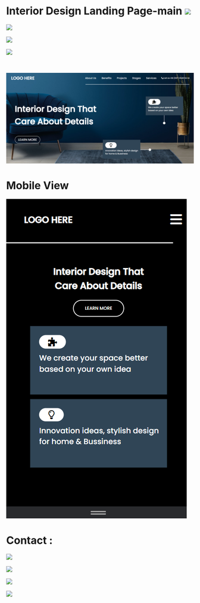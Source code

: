 # Interior Design Landing Page-main ![](https://img.shields.io/badge/HTML%20%26%20CSS-Food%20Restaurant%20Home%20Page-blue)

![](https://img.shields.io/badge/TakeOut-How%20to%20create%20blob%20-green)

![](https://img.shields.io/badge/Time%20Required-6.00%20hours-blue)

![](https://img.shields.io/badge/Preview-%E2%9D%A4-blue)

<br>

![Result](DesktopView.png)

# Mobile View

![](./MobileView.png)

# Contact :

[![](https://img.shields.io/badge/Instagram-Follow-blue)](https://www.instagram.com/abhishekaslk/)

[![](https://img.shields.io/badge/Twitter-Follow-yellowgreen)](https://twitter.com/AbhishekASLK)

[![](https://img.shields.io/badge/GitHub-Follow-lightgrey)](https://github.com/AbhishekASLK)

[![](https://img.shields.io/badge/Linkdin-Follow-blue)](https://img.shields.io/badge/Linkdin-Follow-blue)
